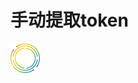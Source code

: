 # 手动提取token

![image](https://raw.githubusercontent.com/GweiTech/gwei-network-wiki/master/zh/images/contributor/1/01.png)

